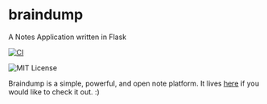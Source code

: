 # braindump
A Notes Application written in Flask

[![CI](https://circleci.com/gh/levlaz/braindump.svg?style=shield&circle-token=:circle-token)](https://circleci.com/gh/levlaz/braindump)

![MIT License](https://img.shields.io/github/license/mashape/apistatus.svg)


Braindump is a simple, powerful, and open note platform. It lives [here](http://braindump.pw) if you would like to check it out. :)
